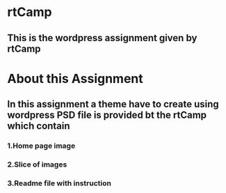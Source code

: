 # rtCamp
## This is the wordpress assignment given by rtCamp

# About this Assignment
## In this assignment a theme have to create using wordpress PSD file is provided bt the rtCamp which contain
### 1.Home page image
### 2.Slice of images
### 3.Readme file with instruction
